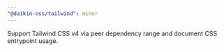 ```yaml
---
"@daikin-oss/tailwind": minor
---
```


Support Tailwind CSS v4 via peer dependency range and document CSS entrypoint usage.
